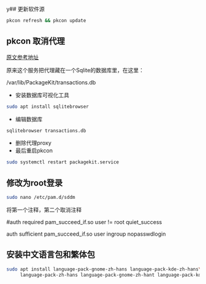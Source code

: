 y## 更新软件源

```bash
pkcon refresh && pkcon update
```
## pkcon 取消代理

[原文参考地址](https://www.jianshu.com/p/4bd3c3be978f)

原来这个服务把代理藏在一个Sqlite的数据库里，在这里：

/var/lib/PackageKit/transactions.db

- 安装数据库可视化工具

```bash
sudo apt install sqlitebrowser
```

- 编辑数据库

```bash
sqlitebrowser transactions.db
```
- 删除代理proxy
- 最后重启pkcon

```bash
sudo systemctl restart packagekit.service
```

## 修改为root登录

```bash
sudo nano /etc/pam.d/sddm
```
将第一个注释，第二个取消注释

#auth    required        pam_succeed_if.so user != root quiet_success

auth    sufficient      pam_succeed_if.so user ingroup nopasswdlogin	

## 安装中文语言包和繁体包

```bash
sudo apt install language-pack-gnome-zh-hans language-pack-kde-zh-hans\
	 language-pack-zh-hans language-pack-gnome-zh-hant language-pack-kde-zh-hant language-pack-zh-hant
```
